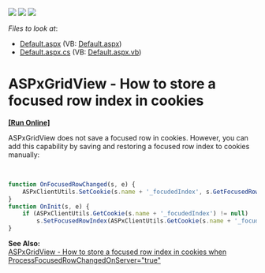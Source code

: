 <!-- default badges list -->
![](https://img.shields.io/endpoint?url=https://codecentral.devexpress.com/api/v1/VersionRange/128535912/13.2.6%2B)
[![](https://img.shields.io/badge/Open_in_DevExpress_Support_Center-FF7200?style=flat-square&logo=DevExpress&logoColor=white)](https://supportcenter.devexpress.com/ticket/details/E5089)
[![](https://img.shields.io/badge/📖_How_to_use_DevExpress_Examples-e9f6fc?style=flat-square)](https://docs.devexpress.com/GeneralInformation/403183)
<!-- default badges end -->
<!-- default file list -->
*Files to look at*:

* [Default.aspx](./CS/WebSite/Default.aspx) (VB: [Default.aspx](./VB/WebSite/Default.aspx))
* [Default.aspx.cs](./CS/WebSite/Default.aspx.cs) (VB: [Default.aspx.vb](./VB/WebSite/Default.aspx.vb))
<!-- default file list end -->
# ASPxGridView - How to store a focused row index in cookies
<!-- run online -->
**[[Run Online]](https://codecentral.devexpress.com/e5089/)**
<!-- run online end -->


<p>ASPxGridView does not save a focused row in cookies. However, you can add this capability by saving and restoring a focused row index to cookies manually:</p><br />


```js
function OnFocusedRowChanged(s, e) {
	ASPxClientUtils.SetCookie(s.name + '_focudedIndex', s.GetFocusedRowIndex());
}
function OnInit(s, e) {
	if (ASPxClientUtils.GetCookie(s.name + '_focudedIndex') != null)
		s.SetFocusedRowIndex(ASPxClientUtils.GetCookie(s.name + '_focudedIndex'));
}

```

<p><strong>See Also:</strong><br />
<a href="https://www.devexpress.com/Support/Center/p/E5090">ASPxGridView - How to store a focused row index in cookies when ProcessFocusedRowChangedOnServer="true"</a></p>

<br/>


